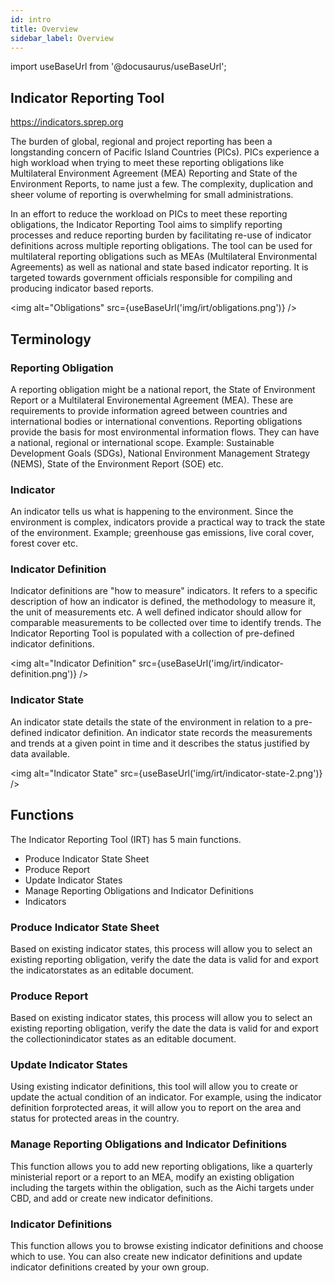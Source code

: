 ```yaml
---
id: intro
title: Overview
sidebar_label: Overview
---
```


import useBaseUrl from '@docusaurus/useBaseUrl';

## Indicator Reporting Tool

https://indicators.sprep.org

The burden of global, regional and project reporting has been a longstanding concern of Pacific Island Countries (PICs). PICs experience a high workload when trying to meet these reporting obligations like Multilateral Environment Agreement (MEA) Reporting and State of the Environment Reports, to name just a few. The complexity, duplication and sheer volume of reporting is overwhelming for small administrations.

In an effort to reduce the workload on PICs to meet these reporting obligations, the Indicator Reporting Tool aims to simplify reporting processes and reduce reporting burden by facilitating re-use of indicator definitions across multiple reporting obligations. The tool can be used for multilateral reporting obligations such as MEAs (Multilateral Environmental Agreements) as well as national and state based indicator reporting. It is targeted towards government officials responsible for compiling and producing indicator based reports.

<img alt="Obligations" src={useBaseUrl('img/irt/obligations.png')} />

## Terminology

### Reporting Obligation

A reporting obligation might be a national report, the State of Environment Report or a Multilateral Environemental Agreement (MEA). These are requirements to provide information agreed between countries and international bodies or international conventions. Reporting obligations provide the basis for most environmental information flows. They can have a national, regional or international scope. Example: Sustainable Development Goals (SDGs), National Environment Management Strategy (NEMS), State of the Environment Report (SOE) etc.

### Indicator

An indicator tells us what is happening to the environment. Since the environment is complex, indicators provide a practical way to track the state of the environment. Example; greenhouse gas emissions, live coral cover, forest cover etc.

### Indicator Definition

Indicator definitions are "how to measure" indicators. It refers to a specific description of how an indicator is defined, the methodology to measure it, the unit of measurements etc. A well defined indicator should allow for comparable measurements to be collected over time to identify trends. The Indicator Reporting Tool is populated with a collection of pre-defined indicator definitions.

<img alt="Indicator Definition" src={useBaseUrl('img/irt/indicator-definition.png')} />

### Indicator State

An indicator state details the state of the environment in relation to a pre-defined indicator definition. An indicator state records the measurements and trends at a given point in time and it describes the status justified by data available.

<img alt="Indicator State" src={useBaseUrl('img/irt/indicator-state-2.png')} />

## Functions

The Indicator Reporting Tool (IRT) has 5 main functions.

- Produce Indicator State Sheet
- Produce Report
- Update Indicator States
- Manage Reporting Obligations and Indicator Definitions
- Indicators

### Produce Indicator State Sheet

Based on existing indicator states, this process will allow you to select an existing reporting obligation, verify the date the data is valid for and export the indicatorstates as an editable document.

### Produce Report

Based on existing indicator states, this process will allow you to select an existing reporting obligation, verify the date the data is valid for and export the collectionindicator states as an editable document.

### Update Indicator States

Using existing indicator definitions, this tool will allow you to create or update the actual condition of an indicator. For example, using the indicator definition forprotected areas, it will allow you to report on the area and status for protected areas in the country.

### Manage Reporting Obligations and Indicator Definitions

This function allows you to add new reporting obligations, like a quarterly ministerial report or a report to an MEA, modify an existing obligation including the targets within the obligation, such as the Aichi targets under CBD, and add or create new indicator definitions.

### Indicator Definitions

This function allows you to browse existing indicator definitions and choose which to use. You can also create new indicator definitions and update indicator definitions created by your own group.
